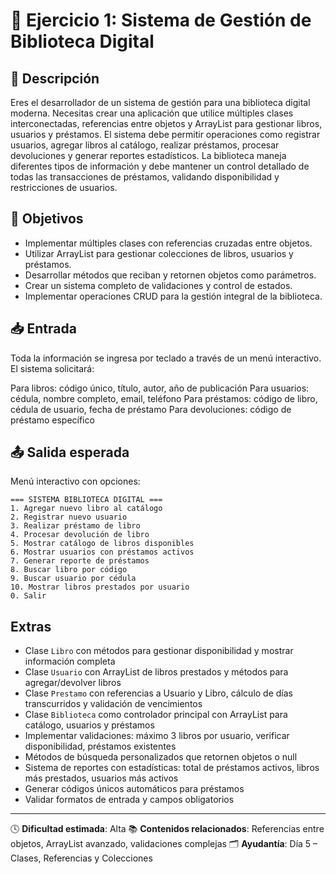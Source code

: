 # 🧪 Ejercicio 1: Sistema de Gestión de Biblioteca Digital

## 📝 Descripción
Eres el desarrollador de un sistema de gestión para una biblioteca digital moderna. Necesitas crear una aplicación que utilice múltiples 
clases interconectadas, referencias entre objetos y ArrayList para gestionar libros, usuarios y préstamos. 
El sistema debe permitir operaciones como registrar usuarios, agregar libros al catálogo, realizar préstamos, procesar devoluciones y 
generar reportes estadísticos. La biblioteca maneja diferentes tipos de información y debe mantener un control detallado de todas 
las transacciones de préstamos, validando disponibilidad y restricciones de usuarios.

## 🎯 Objetivos
- Implementar múltiples clases con referencias cruzadas entre objetos.
- Utilizar ArrayList para gestionar colecciones de libros, usuarios y préstamos.
- Desarrollar métodos que reciban y retornen objetos como parámetros.
- Crear un sistema completo de validaciones y control de estados.
- Implementar operaciones CRUD para la gestión integral de la biblioteca.

## 📥 Entrada
Toda la información se ingresa por teclado a través de un menú interactivo. El sistema solicitará:

Para libros: código único, título, autor, año de publicación
Para usuarios: cédula, nombre completo, email, teléfono
Para préstamos: código de libro, cédula de usuario, fecha de préstamo
Para devoluciones: código de préstamo específico

## 📤 Salida esperada

Menú interactivo con opciones:

```
=== SISTEMA BIBLIOTECA DIGITAL ===
1. Agregar nuevo libro al catálogo
2. Registrar nuevo usuario
3. Realizar préstamo de libro
4. Procesar devolución de libro
5. Mostrar catálogo de libros disponibles
6. Mostrar usuarios con préstamos activos
7. Generar reporte de préstamos
8. Buscar libro por código
9. Buscar usuario por cédula
10. Mostrar libros prestados por usuario
0. Salir
```
## Extras

- Clase `Libro` con métodos para gestionar disponibilidad y mostrar información completa
- Clase `Usuario` con ArrayList de libros prestados y métodos para agregar/devolver libros
- Clase `Prestamo` con referencias a Usuario y Libro, cálculo de días transcurridos y validación de vencimientos
- Clase `Biblioteca` como controlador principal con ArrayList para catálogo, usuarios y préstamos
- Implementar validaciones: máximo 3 libros por usuario, verificar disponibilidad, préstamos existentes
- Métodos de búsqueda personalizados que retornen objetos o null
- Sistema de reportes con estadísticas: total de préstamos activos, libros más prestados, usuarios más activos
- Generar códigos únicos automáticos para préstamos
- Validar formatos de entrada y campos obligatorios

---

🕓 **Dificultad estimada**: Alta 
📚 **Contenidos relacionados**: Referencias entre objetos, ArrayList avanzado, validaciones complejas 
🗂️ **Ayudantía**: Día 5 – Clases, Referencias y Colecciones
